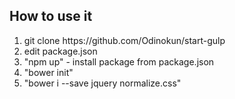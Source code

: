 <h2>How to use it</h2>
<ol>
    <li>git clone https://github.com/Odinokun/start-gulp</li>
    <li>edit package.json</li>
    <li>"npm up" - install package from package.json</li>
    <li>"bower init"</li>
    <li>"bower i --save jquery normalize.css"</li>
</ol>